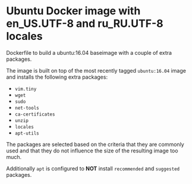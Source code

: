 # Ubuntu Docker image with en_US.UTF-8 and ru_RU.UTF-8 locales

Dockerfile to build a ubuntu:16.04 baseimage with a couple of extra packages.

The image is built on top of the most recently tagged `ubuntu:16.04` image and installs the following extra packages:

- `vim.tiny`
- `wget`
- `sudo`
- `net-tools`
- `ca-certificates`
- `unzip`
- `locales`
- `apt-utils`

The packages are selected based on the criteria that they are commonly used and that they do not influence the size of the resulting image too much.

Additionally `apt` is configured to **NOT** install `recommended` and `suggested` packages.

